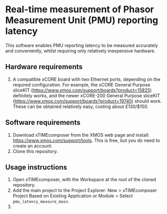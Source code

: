 # Real-time measurement of Phasor Measurement Unit (PMU) reporting latency

This software enables PMU reporting latency to be measured accurately and conveniently, whilst requiring only relatively inexpensive hardware.

## Hardware requirements

1. A compatible xCORE board with two Ethernet ports, depending on the required configuration. For example, the xCORE General Purpose sliceKIT (https://www.xmos.com/support/boards?product=15825) definitely works, and the newer xCORE-200 General Purpose sliceKIT (https://www.xmos.com/support/boards?product=19745) should work. These can be obtained relatively easy, costing about £130/$150.

## Software requirements

1. Download xTIMEcomposer from the XMOS web page and install: https://www.xmos.com/support/tools. This is free, but you do need to create an account.
2. Clone this repository.

## Usage instructions

1. Open xTIMEcomposer, with the Workspace at the root of the cloned repository.
2. Add the main project to the Project Explorer: New > xTIMEcomposer Project Based on Existing Application or Module > Select `pmu_latency_measure_main`.
3. 
